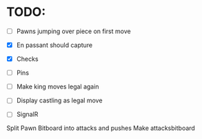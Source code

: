 # TODO:

- [ ] Pawns jumping over piece on first move
- [x] En passant should capture
- [x] Checks
- [ ] Pins
- [ ] Make king moves legal again
- [ ] Display castling as legal move
- [ ] SignalR


Split Pawn Bitboard into attacks and pushes
Make attacksbitboard

